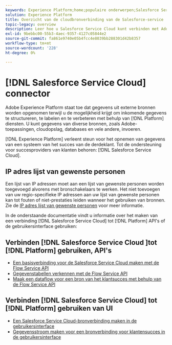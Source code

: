 ```yaml
---
keywords: Experience Platform;home;populaire onderwerpen;Salesforce Service Cloud;salesforce-serviccloud
solution: Experience Platform
title: Overzicht van de cloudbronverbinding van de Salesforce-service
topic-legacy: overview
description: Leer hoe u Salesforce Service Cloud kunt verbinden met Adobe Experience Platform via API's of de gebruikersinterface.
exl-id: 9bebbc00-55b3-4aec-9357-4127c05844e2
source-git-commit: fa861e9740e05b4fcc4e8039bb288301d42b8357
workflow-type: tm+mt
source-wordcount: '228'
ht-degree: 0%

---
```


# [!DNL Salesforce Service Cloud] connector

Adobe Experience Platform staat toe dat gegevens uit externe bronnen worden opgenomen terwijl u de mogelijkheid krijgt om inkomende gegevens te structureren, te labelen en te verbeteren met behulp van [!DNL Platform] diensten. U kunt gegevens van diverse bronnen, zoals Adobe-toepassingen, cloudopslag, databases en vele andere, invoeren.

[!DNL Experience Platform] verleent steun voor het opnemen van gegevens van een systeem van het succes van de derdeklant. Tot de ondersteuning voor succesproviders van klanten behoren: [!DNL Salesforce Service Cloud].

## IP adres lijst van gewenste personen

Een lijst van IP adressen moet aan een lijst van gewenste personen worden toegevoegd alvorens met bronschakelaars te werken. Het niet toevoegen van uw regio-specifieke IP adressen aan uw lijst van gewenste personen kan tot fouten of niet-prestaties leiden wanneer het gebruiken van bronnen. Zie de [IP adres lijst van gewenste personen](../../ip-address-allow-list.md) voor meer informatie.

In de onderstaande documentatie vindt u informatie over het maken van een verbinding [!DNL Salesforce Service Cloud] tot [!DNL Platform] API&#39;s of de gebruikersinterface gebruiken:

## Verbinden [!DNL Salesforce Service Cloud ]tot [!DNL Platform] gebruiken, API&#39;s

- [Een basisverbinding voor de Salesforce Service Cloud maken met de Flow Service API](../../tutorials/api/create/customer-success/salesforce-service-cloud.md)
- [Gegevenstabellen verkennen met de Flow Service API](../../tutorials/api/explore/tabular.md)
- [Maak een dataflow voor een bron van het klantsucces met behulp van de Flow Service API](../../tutorials/api/collect/customer-success.md)

## Verbinden [!DNL Salesforce Service Cloud] tot [!DNL Platform] gebruiken van UI

- [Een Salesforce Service Cloud-bronverbinding maken in de gebruikersinterface](../../tutorials/ui/create/customer-success/salesforce-service-cloud.md)
- [Gegevensstroom maken voor een bronverbinding voor klantensucces in de gebruikersinterface](../../tutorials/ui/dataflow/customer-success.md)
